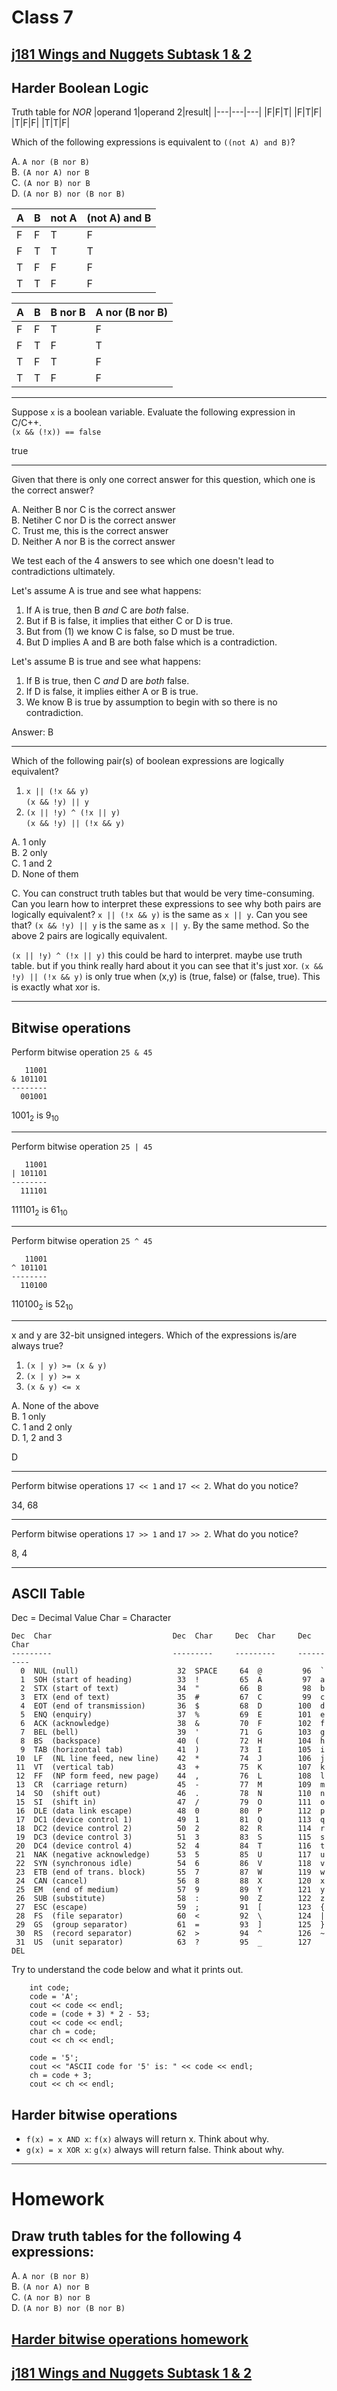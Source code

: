# Class 7
## [j181 Wings and Nuggets Subtask 1 & 2](https://github.com/miyagi-sensei/twgss/blob/main/j181.pdf)

## Harder Boolean Logic
Truth table for *NOR*
|operand 1|operand 2|result|
|---|---|---|
|F|F|T|
|F|T|F|
|T|F|F|
|T|T|F|

Which of the following expressions is equivalent to `((not A) and B)`?

A. `A nor (B nor B)`<br>
B. `(A nor A) nor B`<br>
C. `(A nor B) nor B`<br>
D. `(A nor B) nor (B nor B)`

|A|B|not A|(not A) and B|
|---|---|---|---|
|F|F|T|F|
|F|T|T|T|
|T|F|F|F|
|T|T|F|F|

|A|B|B nor B|A nor (B nor B)|
|---|---|---|---|
|F|F|T|F|
|F|T|F|T|
|T|F|T|F|
|T|T|F|F|

_______________________

Suppose `x` is a boolean variable. Evaluate the following expression in C/C++.<br>
`(x && (!x)) == false`

true
_______________________

Given that there is only one correct answer for this question, which one is the correct answer?

A. Neither B nor C is the correct answer<br>
B. Netiher C nor D is the correct answer<br>
C. Trust me, this is the correct answer<br>
D. Neither A nor B is the correct answer

We test each of the 4 answers to see which one doesn't lead to contradictions ultimately.

Let's assume A is true and see what happens:
1. If A is true, then B *and* C are *both* false. 
2. But if B is false, it implies that either C or D is true. 
3. But from (1) we know C is false, so D must be true.
4. But D implies A and B are both false which is a contradiction.

Let's assume B is true and see what happens:
1. If B is true, then C *and* D are *both* false.
2. If D is false, it implies either A or B is true.
3. We know B is true by assumption to begin with so there is no contradiction.

Answer: B

_______________________

Which of the following pair(s) of boolean expressions are logically equivalent?

1. `x || (!x && y)`<br>
    `(x && !y) || y`
2. `(x || !y) ^ (!x || y)`<br>
    `(x && !y) || (!x && y)`

A. 1 only<br>
B. 2 only<br>
C. 1 and 2<br>
D. None of them

C. You can construct truth tables but that would be very time-consuming. Can you learn how to interpret these expressions to see why both pairs are logically equivalent?
`x || (!x && y)` is the same as `x || y`. Can you see that?
`(x && !y) || y` is the same as `x || y`. By the same method.
So the above 2 pairs are logically equivalent.

`(x || !y) ^ (!x || y)` this could be hard to interpret. maybe use truth table. but if you think really hard about it you can see that it's just xor.
`(x && !y) || (!x && y)` is only true when (x,y) is (true, false) or (false, true). This is exactly what xor is.

_______________________

## Bitwise operations
Perform bitwise operation `25 & 45`
```
   11001
& 101101
--------
  001001
```
1001<sub>2</sub> is 9<sub>10</sub>

_______________________

Perform bitwise operation `25 | 45`
```
   11001
| 101101
--------
  111101
```
111101<sub>2</sub> is 61<sub>10</sub>

_______________________

Perform bitwise operation `25 ^ 45`
```
   11001
^ 101101
--------
  110100
```
110100<sub>2</sub> is 52<sub>10</sub>

_______________________

x and y are 32-bit unsigned integers. Which of the expressions is/are always true?

1. `(x | y) >= (x & y)`
2. `(x | y) >= x`
3. `(x & y) <= x`

A. None of the above<br>
B. 1 only<br>
C. 1 and 2 only<br>
D. 1, 2 and 3

D

_______________________

Perform bitwise operations `17 << 1` and `17 << 2`. 
What do you notice?

34, 68

_______________________

Perform bitwise operations `17 >> 1` and `17 >> 2`. 
What do you notice?

8, 4

_______________________

## ASCII Table
Dec  = Decimal Value
Char = Character
```
Dec  Char                           Dec  Char     Dec  Char     Dec  Char
---------                           ---------     ---------     ----------
  0  NUL (null)                      32  SPACE     64  @         96  `
  1  SOH (start of heading)          33  !         65  A         97  a
  2  STX (start of text)             34  "         66  B         98  b
  3  ETX (end of text)               35  #         67  C         99  c
  4  EOT (end of transmission)       36  $         68  D        100  d
  5  ENQ (enquiry)                   37  %         69  E        101  e
  6  ACK (acknowledge)               38  &         70  F        102  f
  7  BEL (bell)                      39  '         71  G        103  g
  8  BS  (backspace)                 40  (         72  H        104  h
  9  TAB (horizontal tab)            41  )         73  I        105  i
 10  LF  (NL line feed, new line)    42  *         74  J        106  j
 11  VT  (vertical tab)              43  +         75  K        107  k
 12  FF  (NP form feed, new page)    44  ,         76  L        108  l
 13  CR  (carriage return)           45  -         77  M        109  m
 14  SO  (shift out)                 46  .         78  N        110  n
 15  SI  (shift in)                  47  /         79  O        111  o
 16  DLE (data link escape)          48  0         80  P        112  p
 17  DC1 (device control 1)          49  1         81  Q        113  q
 18  DC2 (device control 2)          50  2         82  R        114  r
 19  DC3 (device control 3)          51  3         83  S        115  s
 20  DC4 (device control 4)          52  4         84  T        116  t
 21  NAK (negative acknowledge)      53  5         85  U        117  u
 22  SYN (synchronous idle)          54  6         86  V        118  v
 23  ETB (end of trans. block)       55  7         87  W        119  w
 24  CAN (cancel)                    56  8         88  X        120  x
 25  EM  (end of medium)             57  9         89  Y        121  y
 26  SUB (substitute)                58  :         90  Z        122  z
 27  ESC (escape)                    59  ;         91  [        123  {
 28  FS  (file separator)            60  <         92  \        124  |
 29  GS  (group separator)           61  =         93  ]        125  }
 30  RS  (record separator)          62  >         94  ^        126  ~
 31  US  (unit separator)            63  ?         95  _        127  DEL
```
Try to understand the code below and what it prints out.
```
	int code;
	code = 'A';
	cout << code << endl;
	code = (code + 3) * 2 - 53;
	cout << code << endl;
	char ch = code;
	cout << ch << endl;

	code = '5';
	cout << "ASCII code for '5' is: " << code << endl;
	ch = code + 3;
	cout << ch << endl;
```

## Harder bitwise operations
- `f(x) = x AND x`: `f(x)` always will return x. Think about why.
- `g(x) = x XOR x`: `g(x)` always will return false. Think about why.

---

# Homework
## Draw truth tables for the following 4 expressions:
A. `A nor (B nor B)`<br>
B. `(A nor A) nor B`<br>
C. `(A nor B) nor B`<br>
D. `(A nor B) nor (B nor B)`

## [Harder bitwise operations homework](https://github.com/miyagi-sensei/twgss/blob/main/bitwise_hw.pdf)

## [j181 Wings and Nuggets Subtask 1 & 2](https://github.com/miyagi-sensei/twgss/blob/main/j181.pdf)
